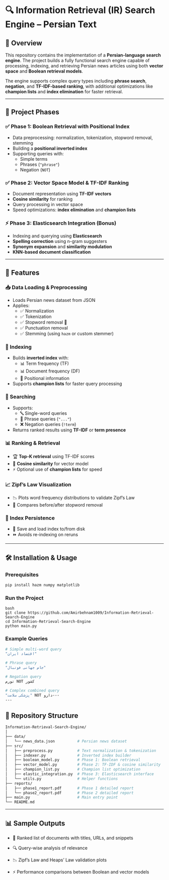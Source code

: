 # 🔍 Information Retrieval (IR) Search Engine – Persian Text

## 📖 Overview

This repository contains the implementation of a **Persian-language search engine**. The project builds a fully functional search engine capable of processing, indexing, and retrieving Persian news articles using both **vector space** and **Boolean retrieval models**.

The engine supports complex query types including **phrase search**, **negation**, and **TF-IDF-based ranking**, with additional optimizations like **champion lists** and **index elimination** for faster retrieval.

---

## 🧩 Project Phases

### ✅ Phase 1: Boolean Retrieval with Positional Index
- Data preprocessing: normalization, tokenization, stopword removal, stemming
- Building a **positional inverted index**
- Supporting queries with:
  - Simple terms
  - Phrases (`"phrase"`)
  - Negation (`NOT`)

### ✅ Phase 2: Vector Space Model & TF-IDF Ranking
- Document representation using **TF-IDF vectors**
- **Cosine similarity** for ranking
- Query processing in vector space
- Speed optimizations: **index elimination** and **champion lists**

### ⚡ Phase 3: Elasticsearch Integration (Bonus)
- Indexing and querying using **Elasticsearch**
- **Spelling correction** using n-gram suggesters
- **Synonym expansion** and **similarity modulation**
- **KNN-based document classification**

---

## 🚀 Features

### 📥 Data Loading & Preprocessing
- Loads Persian news dataset from JSON
- Applies:
  - ✅ Normalization
  - ✅ Tokenization
  - ✅ Stopword removal 🚫
  - ✅ Punctuation removal
  - ✅ Stemming (using `hazm` or custom stemmer)

### 📇 Indexing
- Builds **inverted index** with:
  - 📊 Term frequency (TF)
  - 📊 Document frequency (DF)
  - 📍 Positional information
- Supports **champion lists** for faster query processing

### 🔎 Searching
- Supports:
  - 🔤 Single-word queries
  - 💬 Phrase queries (`"..."`)
  - ❌ Negation queries (`!term`)
- Returns ranked results using **TF-IDF** or **term presence**

### 📊 Ranking & Retrieval
- 🏆 **Top-K retrieval** using TF-IDF scores
- 📐 **Cosine similarity** for vector model
- ⚡ Optional use of **champion lists** for speed

### 📈 Zipf’s Law Visualization
- 📉 Plots word frequency distributions to validate Zipf’s Law
- 🔁 Compares before/after stopword removal

### 💾 Index Persistence
- 💾 Save and load index to/from disk
- ⏩ Avoids re-indexing on reruns

---

## 🛠️ Installation & Usage

### Prerequisites
``` bash
pip install hazm numpy matplotlib
```
### Run the Project
```
bash
git clone https://github.com/Amirbehnam1009/Information-Retrieval-Search-Engine
cd Information-Retrieval-Search-Engine
python main.py
```
### Example Queries

``` bash
# Simple multi-word query
"اقتصاد ایران"

# Phrase query
"جام جهانی فوتبال"

# Negation query
تورم NOT کشور

# Complex combined query
"پزشکی سلامت" NOT دارو---
---

```
## 📁 Repository Structure
``` bash
Information-Retrieval-Search-Engine/
│
├── data/
│   └── news_data.json          # Persian news dataset
├── src/
│   ├── preprocess.py           # Text normalization & tokenization
│   ├── indexer.py              # Inverted index builder
│   ├── boolean_model.py        # Phase 1: Boolean retrieval
│   ├── vector_model.py         # Phase 2: TF-IDF & cosine similarity
│   ├── champion_list.py        # Champion list optimization
│   ├── elastic_integration.py  # Phase 3: Elasticsearch interface
│   └── utils.py                # Helper functions
├── reports/
│   ├── phase1_report.pdf       # Phase 1 detailed report
│   └── phase2_report.pdf       # Phase 2 detailed report
├── main.py                     # Main entry point
└── README.md
```
---

## 📊 Sample Outputs
* 📄 Ranked list of documents with titles, URLs, and snippets

* 🔍 Query-wise analysis of relevance

* 📉 Zipf’s Law and Heaps’ Law validation plots

* ⚡ Performance comparisons between Boolean and vector models
